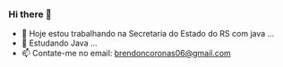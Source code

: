 ### Hi there 👋


- 🔭 Hoje estou trabalhando na Secretaria do Estado do RS com java ...
- 🌱 Estudando Java ...
- 📫 Contate-me no email: brendoncoronas06@gmail.com
